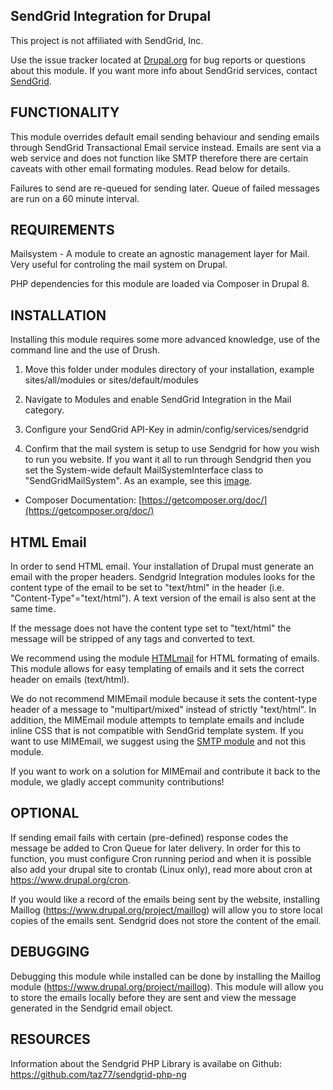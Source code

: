 SendGrid Integration for Drupal
--------------------------------------------------------------------------------
This project is not affiliated with SendGrid, Inc.

Use the issue tracker located at [Drupal.org](https://www.drupal.org/sendgrid_integration)
for bug reports or questions about this module. If you want more info about
SendGrid services, contact [SendGrid](https://sendgrid.com).

FUNCTIONALITY
--------------------------------------------------------------------------------
This module overrides default email sending behaviour and sending emails through
SendGrid Transactional Email service instead. Emails are sent via a web service
and does not function like SMTP therefore there are certain caveats with other
email formating modules. Read below for details.

Failures to send are re-queued for sending later. Queue of failed messages are
run on a 60 minute interval.

REQUIREMENTS
--------------------------------------------------------------------------------
Mailsystem - A module to create an agnostic management layer for Mail. Very
useful for controling the mail system on Drupal.

PHP dependencies for this module are loaded via Composer in Drupal 8.

INSTALLATION
--------------------------------------------------------------------------------
Installing this module requires some more advanced knowledge, use of the command
line and the use of Drush.

1. Move this folder under modules directory of your installation,
   example sites/all/modules or sites/default/modules

2. Navigate to Modules and enable SendGrid Integration in the Mail category.

3. Configure your SendGrid API-Key in admin/config/services/sendgrid

4. Confirm that the mail system is setup to use Sendgrid for how you wish to run
   you website. If you want it all to run through Sendgrid then you set the
   System-wide default MailSystemInterface class to "SendGridMailSystem". As an
   example, see this [image](https://www.drupal.org/files/issues/sengrid-integration-mailsystem-settings-example.png).

* Composer Documentation: [https://getcomposer.org/doc/](https://getcomposer.org/doc/)

HTML Email
--------------------------------------------------------------------------------
In order to send HTML email. Your installation of Drupal must generate an email
with the proper headers. Sendgrid Integration modules looks for the content type
of the email to be set to "text/html" in the header (i.e. "Content-Type"="text/html").
A text version of the email is also sent at the same time.

If the message does not have the content type set to "text/html" the message
will be stripped of any tags and converted to text.

We recommend using the module [HTMLmail](https://www.drupal.org/project/htmlmail)
for HTML formating of emails. This module allows for easy templating of emails
and it sets the correct header on emails (text/html).

We do not recommend MIMEmail module because it sets the content-type header of a
message to "multipart/mixed" instead of strictly "text/html". In addition, the
MIMEmail module attempts to template emails and include inline CSS that is not
compatible with SendGrid template system. If you want to use
MIMEmail, we suggest using the [SMTP module](https://www.drupal.org/project/smtp)
and not this module.

If you want to work on a solution for MIMEmail and contribute it back to the
module, we gladly accept community contributions!


OPTIONAL
--------------------------------------------------------------------------------
If sending email fails with certain (pre-defined) response codes the message be
added to Cron Queue for later delivery. In order for this to function, you must
configure Cron running period and when it is possible also add your drupal site
to crontab (Linux only), read more about cron at https://www.drupal.org/cron.

If you would like a record of the emails being sent by the website, installing
Maillog (https://www.drupal.org/project/maillog) will allow you to store local
copies of the emails sent. Sendgrid does not store the content of the email.

DEBUGGING
--------------------------------------------------------------------------------
Debugging this module while installed can be done by installing the Maillog
module (https://www.drupal.org/project/maillog). This module will allow you to
store the emails locally before they are sent and view the message generated
in the Sendgrid email object.

RESOURCES
--------------------------------------------------------------------------------
Information about the Sendgrid PHP Library is availabe on Github:
https://github.com/taz77/sendgrid-php-ng